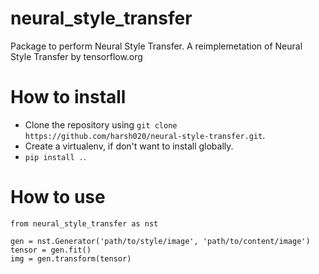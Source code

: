 # neural_style_transfer
Package to perform Neural Style Transfer. A reimplemetation of Neural Style Transfer
by tensorflow.org


# How to install
* Clone the repository using `git clone https://github.com/harsh020/neural-style-transfer.git`.
* Create a virtualenv, if don't want to install globally.
* `pip install .`.


# How to use
```
from neural_style_transfer as nst

gen = nst.Generator('path/to/style/image', 'path/to/content/image')
tensor = gen.fit()
img = gen.transform(tensor)
```
